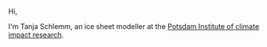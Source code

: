 Hi,

I'm Tanja Schlemm, an ice sheet modeller at the [Potsdam Institute of climate impact research](https://www.pik-potsdam.de/members/schlemm).

<!---
tschlemm/tschlemm is a ✨ special ✨ repository because its `README.md` (this file) appears on your GitHub profile.
You can click the Preview link to take a look at your changes.
--->
